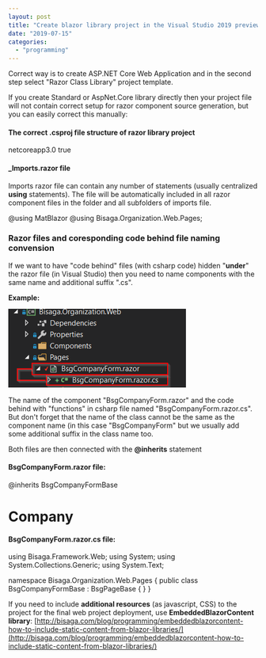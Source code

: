 ```yaml
---
layout: post
title: "Create blazor library project in the Visual Studio 2019 preview"
date: "2019-07-15"
categories: 
  - "programming"
---
```


Correct way is to create ASP.NET Core Web Application and in the second step select "Razor Class Library" project template.

If you create Standard or AspNet.Core library directly then your project file will not contain correct setup for razor component source generation, but you can easily correct this manually:

#### The correct .csproj file structure of razor library project

<Project Sdk="Microsoft.NET.Sdk.Razor">

  <PropertyGroup>
    <TargetFramework>netcoreapp3.0</TargetFramework>
    <AddRazorSupportForMvc>true</AddRazorSupportForMvc>
  </PropertyGroup>

  <ItemGroup>
    <FrameworkReference Include="Microsoft.AspNetCore.App" />
  </ItemGroup>

</Project>

 

#### \_Imports.razor file

Imports razor file can contain any number of statements (usually centralized **using** statements). The file will be automatically included in all razor component files in the folder and all subfolders of imports file.

@using MatBlazor
@using Bisaga.Organization.Web.Pages;

### Razor files and coresponding code behind file naming convension

If we want to have "code behind" files (with csharp code) hidden "**under**" the razor file (in Visual Studio) then you need to name components with the same name and additional suffix ".cs".

**Example:**

![](assets/images/2019-07-15-13_38_46-Bisaga-Microsoft-Visual-Studio-Preview.png)

The name of the component "BsgCompanyForm.razor" and the code behind with "functions" in csharp file named "BsgCompanyForm.razor.cs". But don't forget that the name of the class cannot be the same as the component name (in this case "BsgCompanyForm" but we usually add some additional suffix in the class name too.

Both files are then connected with the **@inherits** statement

#### BsgCompanyForm.razor file:

@inherits BsgCompanyFormBase

<h1>Company</h1>

#### BsgCompanyForm.razor.cs file:

using Bisaga.Framework.Web;
using System;
using System.Collections.Generic;
using System.Text;

namespace Bisaga.Organization.Web.Pages
{
    public class BsgCompanyFormBase : BsgPageBase
    {
    }
}

If you need to include **additional resources** (as javascript, CSS) to the project for the final web project deployment, use **EmbeddedBlazorContent library**: [http://bisaga.com/blog/programming/embeddedblazorcontent-how-to-include-static-content-from-blazor-libraries/](http://bisaga.com/blog/programming/embeddedblazorcontent-how-to-include-static-content-from-blazor-libraries/)
